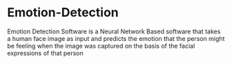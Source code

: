 # Emotion-Detection
Emotion Detection Software is a Neural Network Based software that takes a human face image as input and predicts the emotion that the person might be feeling when the image was captured on the basis of the facial expressions of that person
